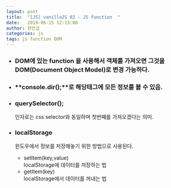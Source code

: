 ```yaml
---
layout: post
title:  "[JS] vanillaJS 02 - JS function  "
date:   2019-06-15 12:13:00
author: 한만섭
categories: js
tags: js function DOM
---
```



* ### DOM에 있는 function 을 사용해서 객체를 가져오면 그것을 DOM(Document Object Model)로 변경 가능하다.  

* ### **console.dir();**로 해당태그에 모든 정보를 볼 수 있음. 


* ### querySelector();
  인자로는 css selector와 동일하며 첫번째를 가져오겠다는 의미. 


* ### localStorage 
  윈도우에서 정보를 저장해놓기 위한 방법으로 사용된다. 
  * setItem(key,value)  
    localStorage에 데이터를 저장하는 법 
  * getItem(key)  
    localStorage에서 데이터를 꺼내는 법
    

